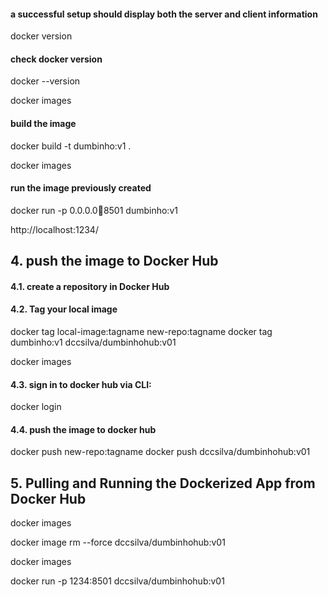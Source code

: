 #### a successful setup should display both the server and client information
docker version

#### check docker version
docker --version

docker images

#### build the image
docker build -t dumbinho:v1 .

docker images

#### run the image previously created
docker run -p 0.0.0.0:1234:8501 dumbinho:v1

http://localhost:1234/

## 4. push the image to Docker Hub

#### 4.1. create a repository in Docker Hub

#### 4.2. Tag your local image
docker tag local-image:tagname new-repo:tagname
docker tag dumbinho:v1 dccsilva/dumbinhohub:v01

docker images

#### 4.3. sign in to docker hub via CLI:
docker login

#### 4.4. push the image to docker hub
docker push new-repo:tagname
docker push dccsilva/dumbinhohub:v01

## 5. Pulling and Running the Dockerized App from Docker Hub

docker images

docker image rm --force dccsilva/dumbinhohub:v01

docker images

docker run -p 1234:8501 dccsilva/dumbinhohub:v01